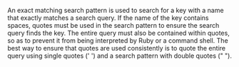 An exact matching search pattern is used to search for a key with a name
that exactly matches a search query. If the name of the key contains
spaces, quotes must be used in the search pattern to ensure the search
query finds the key. The entire query must also be contained within
quotes, so as to prevent it from being interpreted by Ruby or a command
shell. The best way to ensure that quotes are used consistently is to
quote the entire query using single quotes (' ') and a search pattern
with double quotes (" ").